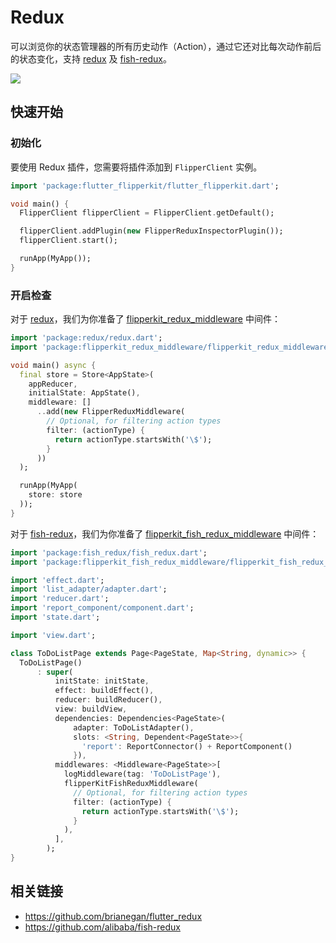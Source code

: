 # Redux

可以浏览你的状态管理器的所有历史动作（Action），通过它还对比每次动作前后的状态变化，支持 [redux](https://github.com/brianegan/flutter_redux/) 及 [fish-redux](https://github.com/alibaba/fish-redux)。

![](../../.vuepress/images/redux-inspector.png)

## 快速开始

### 初始化

要使用 Redux 插件，您需要将插件添加到 `FlipperClient` 实例。

```dart
import 'package:flutter_flipperkit/flutter_flipperkit.dart';

void main() {
  FlipperClient flipperClient = FlipperClient.getDefault();

  flipperClient.addPlugin(new FlipperReduxInspectorPlugin());
  flipperClient.start();

  runApp(MyApp());
}
```

### 开启检查

对于 [redux](https://github.com/brianegan/flutter_redux/)，我们为你准备了 [flipperkit_redux_middleware](https://github.com/blankapp/flutter_flipperkit_plugins/blob/master/packages/flipperkit_redux_middleware) 中间件：

```dart
import 'package:redux/redux.dart';
import 'package:flipperkit_redux_middleware/flipperkit_redux_middleware.dart';

void main() async {
  final store = Store<AppState>(
    appReducer,
    initialState: AppState(),
    middleware: []
      ..add(new FlipperReduxMiddleware(
        // Optional, for filtering action types
        filter: (actionType) {
          return actionType.startsWith('\$');
        }
      ))
  );

  runApp(MyApp(
    store: store
  ));
}
```

对于 [fish-redux](https://github.com/alibaba/fish-redux)，我们为你准备了 [flipperkit_fish_redux_middleware](https://github.com/blankapp/flutter_flipperkit_plugins/blob/master/packages/flipperkit_fish_redux_middleware) 中间件：

```dart
import 'package:fish_redux/fish_redux.dart';
import 'package:flipperkit_fish_redux_middleware/flipperkit_fish_redux_middleware.dart';

import 'effect.dart';
import 'list_adapter/adapter.dart';
import 'reducer.dart';
import 'report_component/component.dart';
import 'state.dart';

import 'view.dart';

class ToDoListPage extends Page<PageState, Map<String, dynamic>> {
  ToDoListPage()
      : super(
          initState: initState,
          effect: buildEffect(),
          reducer: buildReducer(),
          view: buildView,
          dependencies: Dependencies<PageState>(
              adapter: ToDoListAdapter(),
              slots: <String, Dependent<PageState>>{
                'report': ReportConnector() + ReportComponent()
              }),
          middlewares: <Middleware<PageState>>[
            logMiddleware(tag: 'ToDoListPage'),
            flipperKitFishReduxMiddleware(
              // Optional, for filtering action types
              filter: (actionType) {
                return actionType.startsWith('\$');
              }
            ),
          ],
        );
}

```

## 相关链接

- https://github.com/brianegan/flutter_redux
- https://github.com/alibaba/fish-redux
